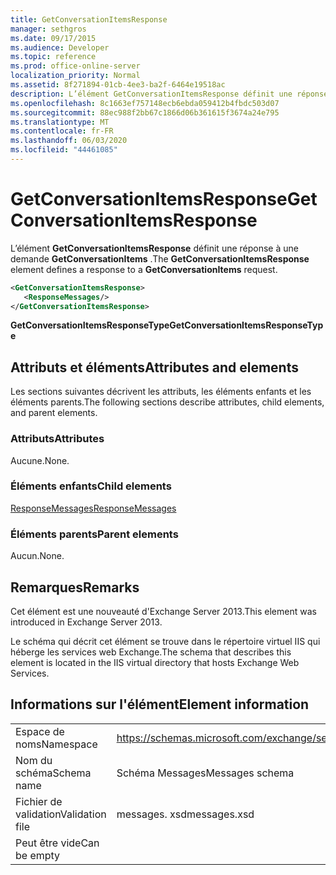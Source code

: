 ```yaml
---
title: GetConversationItemsResponse
manager: sethgros
ms.date: 09/17/2015
ms.audience: Developer
ms.topic: reference
ms.prod: office-online-server
localization_priority: Normal
ms.assetid: 8f271894-01cb-4ee3-ba2f-6464e19518ac
description: L’élément GetConversationItemsResponse définit une réponse à une demande GetConversationItems.
ms.openlocfilehash: 8c1663ef757148ecb6ebda059412b4fbdc503d07
ms.sourcegitcommit: 88ec988f2bb67c1866d06b361615f3674a24e795
ms.translationtype: MT
ms.contentlocale: fr-FR
ms.lasthandoff: 06/03/2020
ms.locfileid: "44461085"
---
```

# <a name="getconversationitemsresponse"></a><span data-ttu-id="23fd7-103">GetConversationItemsResponse</span><span class="sxs-lookup"><span data-stu-id="23fd7-103">GetConversationItemsResponse</span></span>

<span data-ttu-id="23fd7-104">L’élément **GetConversationItemsResponse** définit une réponse à une demande **GetConversationItems** .</span><span class="sxs-lookup"><span data-stu-id="23fd7-104">The **GetConversationItemsResponse** element defines a response to a **GetConversationItems** request.</span></span> 
  
```XML
<GetConversationItemsResponse>
   <ResponseMessages/>
</GetConversationItemsResponse>
```

 <span data-ttu-id="23fd7-105">**GetConversationItemsResponseType**</span><span class="sxs-lookup"><span data-stu-id="23fd7-105">**GetConversationItemsResponseType**</span></span>
## <a name="attributes-and-elements"></a><span data-ttu-id="23fd7-106">Attributs et éléments</span><span class="sxs-lookup"><span data-stu-id="23fd7-106">Attributes and elements</span></span>

<span data-ttu-id="23fd7-107">Les sections suivantes décrivent les attributs, les éléments enfants et les éléments parents.</span><span class="sxs-lookup"><span data-stu-id="23fd7-107">The following sections describe attributes, child elements, and parent elements.</span></span>
  
### <a name="attributes"></a><span data-ttu-id="23fd7-108">Attributs</span><span class="sxs-lookup"><span data-stu-id="23fd7-108">Attributes</span></span>

<span data-ttu-id="23fd7-109">Aucune.</span><span class="sxs-lookup"><span data-stu-id="23fd7-109">None.</span></span>
  
### <a name="child-elements"></a><span data-ttu-id="23fd7-110">Éléments enfants</span><span class="sxs-lookup"><span data-stu-id="23fd7-110">Child elements</span></span>

[<span data-ttu-id="23fd7-111">ResponseMessages</span><span class="sxs-lookup"><span data-stu-id="23fd7-111">ResponseMessages</span></span>](responsemessages.md)
  
### <a name="parent-elements"></a><span data-ttu-id="23fd7-112">Éléments parents</span><span class="sxs-lookup"><span data-stu-id="23fd7-112">Parent elements</span></span>

<span data-ttu-id="23fd7-113">Aucun.</span><span class="sxs-lookup"><span data-stu-id="23fd7-113">None.</span></span>
  
## <a name="remarks"></a><span data-ttu-id="23fd7-114">Remarques</span><span class="sxs-lookup"><span data-stu-id="23fd7-114">Remarks</span></span>

<span data-ttu-id="23fd7-115">Cet élément est une nouveauté d'Exchange Server 2013.</span><span class="sxs-lookup"><span data-stu-id="23fd7-115">This element was introduced in Exchange Server 2013.</span></span>
  
<span data-ttu-id="23fd7-116">Le schéma qui décrit cet élément se trouve dans le répertoire virtuel IIS qui héberge les services web Exchange.</span><span class="sxs-lookup"><span data-stu-id="23fd7-116">The schema that describes this element is located in the IIS virtual directory that hosts Exchange Web Services.</span></span>
  
## <a name="element-information"></a><span data-ttu-id="23fd7-117">Informations sur l'élément</span><span class="sxs-lookup"><span data-stu-id="23fd7-117">Element information</span></span>

|||
|:-----|:-----|
|<span data-ttu-id="23fd7-118">Espace de noms</span><span class="sxs-lookup"><span data-stu-id="23fd7-118">Namespace</span></span>  <br/> |https://schemas.microsoft.com/exchange/services/2006/messages  <br/> |
|<span data-ttu-id="23fd7-119">Nom du schéma</span><span class="sxs-lookup"><span data-stu-id="23fd7-119">Schema name</span></span>  <br/> |<span data-ttu-id="23fd7-120">Schéma Messages</span><span class="sxs-lookup"><span data-stu-id="23fd7-120">Messages schema</span></span>  <br/> |
|<span data-ttu-id="23fd7-121">Fichier de validation</span><span class="sxs-lookup"><span data-stu-id="23fd7-121">Validation file</span></span>  <br/> |<span data-ttu-id="23fd7-122">messages. xsd</span><span class="sxs-lookup"><span data-stu-id="23fd7-122">messages.xsd</span></span>  <br/> |
|<span data-ttu-id="23fd7-123">Peut être vide</span><span class="sxs-lookup"><span data-stu-id="23fd7-123">Can be empty</span></span>  <br/> ||
   

